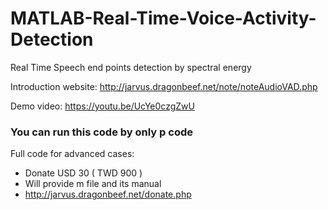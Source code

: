 # MATLAB-Real-Time-Voice-Activity-Detection
Real Time Speech end points detection by spectral energy

Introduction website: http://jarvus.dragonbeef.net/note/noteAudioVAD.php

Demo video: https://youtu.be/UcYe0czgZwU

### You can run this code by only p code
Full code for advanced cases:
- Donate USD 30 ( TWD 900 )
- Will provide m file and its manual
- http://jarvus.dragonbeef.net/donate.php
